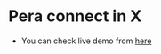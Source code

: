 # Pera connect in X

- You can check live demo from [here](https://www.youtube.com/watch?v=HuqaWX5a5Hc)

